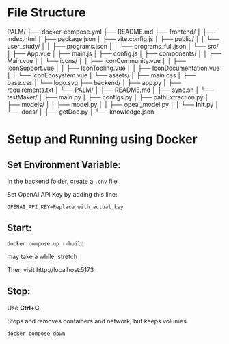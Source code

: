 # File Structure

PALM/
├── docker-compose.yml
├── README.md
├── frontend/
│   ├── index.html
│   ├── package.json
│   ├── vite.config.js
│   ├── public/
│   │   └── user_study/
│   │       ├── programs.json
│   │       └── programs_full.json
│   └── src/
│       ├── App.vue
│       ├── main.js
│       ├── config.js
│       ├── components/
│       │   ├── Main.vue
│       │   └── icons/
│       │       ├── IconCommunity.vue
│       │       ├── IconSupport.vue
│       │       ├── IconTooling.vue
│       │       ├── IconDocumentation.vue
│       │       └── IconEcosystem.vue
│       └── assets/
│           ├── main.css
│           ├── base.css
│           └── logo.svg
├── backend/
│   ├── app.py
│   ├── requirements.txt
│   └── PALM/
│       ├── README.md
│       ├── sync.sh
│       └── testMaker/
│           ├── main.py
│           ├── configs.py
│           ├── pathExtraction.py
│           ├── models/
│           │   ├── model.py
│           │   ├── opeai_model.py
│           │   └── __init__.py
│           └── docs/
│               ├── getDoc.py
│               └── knowledge.json


# Setup and Running using Docker

## Set Environment Variable:
In the backend folder, create a `.env` file

Set OpenAI API Key by adding this line:

`OPENAI_API_KEY=Replace_with_actual_key`



## Start:
```docker compose up --build```

may take a while, stretch

Then visit
http://localhost:5173

## Stop: 
Use **Ctrl+C**

Stops and removes containers and network, but keeps volumes.

```docker compose down```

[//]: # (# Install on local machine)
[//]: # (## Backend)

[//]: # (Assuming python3.13 is already installed)

[//]: # ()
[//]: # (```)

[//]: # (cd backend)

[//]: # (python3.13 -m venv .venv)

[//]: # (. .venv/bin/activate)

[//]: # (pip install -r requirements.txt)

[//]: # (```)

[//]: # ()
[//]: # (## Frontend)

[//]: # (Assuming Node.js is installed)

[//]: # ()
[//]: # (cd into the frontend folder)

[//]: # ()
[//]: # (install packages and dependencies)

[//]: # ()
[//]: # (```)

[//]: # (cd frontend)

[//]: # (python3.13 -m venv .venv)

[//]: # (. .venv/bin/activate)

[//]: # (npm install)

[//]: # (```)

[//]: # ()
[//]: # (# Start Using)

[//]: # (Start two terminals )

[//]: # ()
[//]: # (## Backend)

[//]: # ()
[//]: # (```)

[//]: # (cd backend)

[//]: # (# . .venv/bin/activate)

[//]: # (flask --app app run)

[//]: # (```)

[//]: # ()
[//]: # (## Frontend)

[//]: # ()
[//]: # (```)

[//]: # (cd frontend)

[//]: # (# . .venv/bin/activate)

[//]: # (npm run dev)

[//]: # (```)

[//]: # ()
